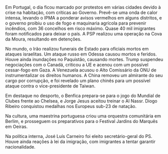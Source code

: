 Em Portugal, o dia ficou marcado por protestos em várias cidades devido à crise na habitação, com críticas ao Governo. Prevê-se uma onda de calor intensa, levando o IPMA a ponderar avisos vermelhos em alguns distritos, e o governo proibiu o uso de fogo e maquinaria agrícola para prevenir incêndios, com 36 concelhos em risco máximo. Quase 40 mil imigrantes foram notificados para deixar o país. A PSP realizou uma operação na Cova da Moura, resultando em detenções.

No mundo, o Irão realizou funerais de Estado para oficiais mortos em ataques israelitas. Um ataque russo em Odessa causou mortos e feridos.  Houve ainda inundações no Paquistão, causando mortes. Trump suspendeu negociações com o Canadá, criticou a UE e acenou com um possível cessar-fogo em Gaza. A Venezuela acusou o Alto Comissário da ONU de instrumentalizar os direitos humanos.  A China removeu um almirante do seu cargo por corrupção, e foi revelado um plano chinês para um possível ataque contra o vice-presidente de Taiwan.

Em destaque no desporto, o Benfica prepara-se para o jogo do Mundial de Clubes frente ao Chelsea, e Jorge Jesus aceitou treinar o Al Nassr. Diogo Ribeiro conquistou medalhas nos Europeus sub-23 de natação.

Na cultura, uma maestrina portuguesa criou uma orquestra comunitária em Berlim, e prosseguem os preparativos para o Festival Jardins do Marquês em Oeiras.

Na política interna, José Luís Carneiro foi eleito secretário-geral do PS. Houve ainda reações à lei da imigração, com imigrantes a tentar garantir nacionalidade.
